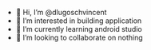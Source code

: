 - 👋 Hi, I’m @dlugoschvincent
- 👀 I’m interested in building application
- 🌱 I’m currently learning android studio
- 💞️ I’m looking to collaborate on nothing

<!---
dlugoschvincent/dlugoschvincent is a ✨ special ✨ repository because its `README.md` (this file) appears on your GitHub profile.
You can click the Preview link to take a look at your changes.
--->
